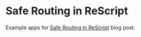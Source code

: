 # Safe Routing in ReScript

Example apps for [Safe Routing in ReScript](https://alexfedoseev.com/blog/dev/2020/safe-routing-in-rescript) blog post.
